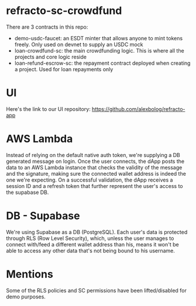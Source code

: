 # refracto-sc-crowdfund
There are 3 contracts in this repo:
- demo-usdc-faucet: an ESDT minter that allows anyone to mint tokens freely. Only used on devnet to supply an USDC mock
- loan-crowdfund-sc: the main crowdfunding logic. This is where all the projects and core logic reside
- loan-refund-escrow-sc: the repayment contract deployed when creating a project. Used for loan repayments only

# UI

Here's the link to our UI repository: https://github.com/alexbolog/refracto-app

# AWS Lambda

Instead of relying on the default native auth token, we're supplying a DB generated message on login.
Once the user connects, the dApp posts the data to an AWS Lambda instance that checks the validity of the message and the signature, making sure the connected wallet address is indeed the one we're expecting.
On a successful validation, the dApp receives a session ID and a refresh token that further represent the user's access to the supabase DB.

# DB - Supabase
We're using Supabase as a DB (PostgreSQL). Each user's data is protected through RLS (Row Level Security), which, unless the user manages to connect with/feed a different wallet address than his, means it won't be able to access any other data that's not being bound to his username.

# Mentions
Some of the RLS policies and SC permissions have been lifted/disabled for demo purposes.
